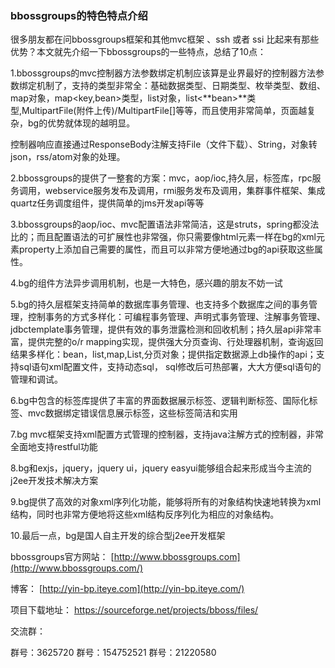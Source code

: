 ### bbossgroups的特色特点介绍

很多朋友都在问bbossgroups框架和其他mvc框架 、ssh 或者 ssi 比起来有那些优势？本文就先介绍一下bbossgroups的一些特点，总结了10点：

1.bbossgroups的mvc控制器方法参数绑定机制应该算是业界最好的控制器方法参数绑定机制了，支持的类型非常全：基础数据类型、日期类型、枚举类型、数组、map对象，map<key,bean>类型，list对象，list<**bean>**类型,MultipartFile(附件上传)/MultipartFile[]等等，而且使用非常简单，页面越复杂，bg的优势就体现的越明显。

控制器响应直接通过ResponseBody注解支持File（文件下载）、String，对象转json，rss/atom对象的处理。

2.bbossgroups的提供了一整套的方案：mvc，aop/ioc,持久层，标签库，rpc服务调用，webservice服务发布及调用，rmi服务发布及调用，集群事件框架、集成quartz任务调度组件，提供简单的jms开发api等等

3.bbossgroups的aop/ioc、mvc配置语法非常简洁，这是struts，spring都没法比的；而且配置语法的可扩展性也非常强，你只需要像html元素一样在bg的xml元素property上添加自己需要的属性，而且可以非常方便地通过bg的api获取这些属性。

4.bg的组件方法异步调用机制，也是一大特色，感兴趣的朋友不妨一试    

5.bg的持久层框架支持简单的数据库事务管理、也支持多个数据库之间的事务管理，控制事务的方式多样化：可编程事务管理、声明式事务管理、注解事务管理、jdbctemplate事务管理，提供有效的事务泄露检测和回收机制；持久层api非常丰富，提供完整的o/r mapping实现，提供强大分页查询、行处理器机制，查询返回结果多样化：bean，list<bean>,map,List<map>,分页对象；提供指定数据源上db操作的api；支持sql语句xml配置文件，支持动态sql， sql修改后可热部署，大大方便sql语句的管理和调试。

6.bg中包含的标签库提供了丰富的界面数据展示标签、逻辑判断标签、国际化标签、mvc数据绑定错误信息展示标签，这些标签简洁和实用

7.bg mvc框架支持xml配置方式管理的控制器，支持java注解方式的控制器，非常全面地支持restful功能

8.bg和exjs，jquery，jquery ui，jquery easyui能够组合起来形成当今主流的j2ee开发技术解决方案  

9.bg提供了高效的对象xml序列化功能，能够将所有的对象结构快速地转换为xml结构，同时也非常方便地将这些xml结构反序列化为相应的对象结构。

10.最后一点，bg是国人自主开发的综合型j2ee开发框架  

bbossgroups官方网站：
[http://www.bbossgroups.com](http://www.bbossgroups.com/)

博客：
[http://yin-bp.iteye.com](http://yin-bp.iteye.com/)

项目下载地址：
https://sourceforge.net/projects/bboss/files/

交流群：

群号：3625720 群号：154752521 群号：21220580  